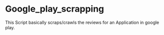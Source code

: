 # Google_play_scrapping

This Script basically scraps/crawls the reviews for an Application in google play.
